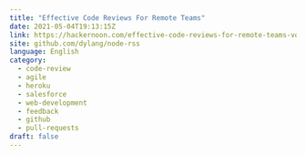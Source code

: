 ```yaml
---
title: "Effective Code Reviews For Remote Teams"
date: 2021-05-04T19:13:15Z
link: https://hackernoon.com/effective-code-reviews-for-remote-teams-vos34qm?source=rss&utm_medium=RSS&utm_source=news.12bit.vn
site: github.com/dylang/node-rss
language: English
category:
  - code-review
  - agile
  - heroku
  - salesforce
  - web-development
  - feedback
  - github
  - pull-requests
draft: false
---
```

